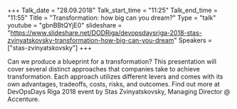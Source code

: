 +++
Talk_date = "28.09.2018"
Talk_start_time = "11:25"
Talk_end_time = "11:55"
Title = "Transformation: how big can you dream?"
Type = "talk"
youtube = "gbnBBtQYjE0"
slideshare = "https://www.slideshare.net/DODRiga/devopsdaysriga-2018-stas-zvinyatskovsky-transformation-how-big-can-you-dream"
Speakers = ["stas-zvinyatskovsky"]
+++

<p>Can we produce a blueprint for a transformation? This presentation will cover several distinct approaches that companies take to achieve transformation. Each approach utilizes different levers and comes with its own advantages, tradeoffs, costs, risks, and outcomes. Find out more at DevOpsDays Riga 2018 event by Stas Zvinyatskovsky, Managing Director @ Accenture.</p>